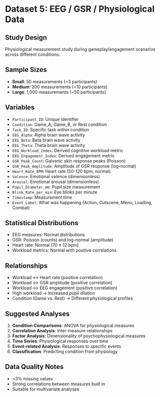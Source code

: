 # Dataset 5: EEG / GSR / Physiological Data

## Study Design
Physiological measurement study during gameplay/engagement scenarios across different conditions.

## Sample Sizes
- **Small**: 50 measurements (~3 participants)
- **Medium**: 200 measurements (~10 participants)
- **Large**: 1,000 measurements (~50 participants)

## Variables
- `Participant_ID`: Unique identifier
- `Condition`: Game_A, Game_B, or Rest condition
- `Task_ID`: Specific task within condition
- `EEG_Alpha`: Alpha brain wave activity
- `EEG_Beta`: Beta brain wave activity
- `EEG_Theta`: Theta brain wave activity
- `EEG_Workload_Index`: Derived cognitive workload metric
- `EEG_Engagement_Index`: Derived engagement metric
- `GSR_Peak_Count`: Galvanic skin response peaks (Poisson)
- `GSR_Peak_Amplitude`: Amplitude of GSR response (log-normal)
- `Heart_Rate_BPM`: Heart rate (50-120 bpm, normal)
- `Valence`: Emotional valence (dimensionless)
- `Arousal`: Emotional arousal (dimensionless)
- `Pupil_Diameter_mm`: Pupil size measurement
- `Blink_Rate_per_min`: Eye blinks per minute
- `Timestamp`: Measurement time
- `Event_Label`: What was happening (Action, Cutscene, Menu, Loading, Combat)

## Statistical Distributions
- EEG measures: Normal distributions
- GSR: Poisson (counts) and log-normal (amplitude)
- Heart rate: Normal (70 ± 12 bpm)
- Workload metrics: Normal with positive correlations

## Relationships
- Workload ↔ Heart rate (positive correlation)
- Workload ↔ GSR amplitude (positive correlation)
- Workload ↔ EEG engagement (positive correlation)
- High workload → Increased pupil dilation
- Condition (Game vs. Rest) → Different physiological profiles

## Suggested Analyses
1. **Condition Comparisons**: ANOVA for physiological measures
2. **Correlation Analysis**: Inter-measure relationships
3. **Factor Analysis**: Dimensionality of psychophysiological measures
4. **Time Series**: Physiological responses over time
5. **Event-related Analysis**: Responses to specific events
6. **Classification**: Predicting condition from physiology

## Data Quality Notes
- ~3% missing values
- Strong correlations between measures built in
- Suitable for multivariate analyses

